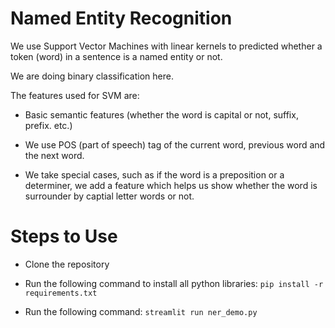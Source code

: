 # Named Entity Recognition

We use Support Vector Machines with linear kernels to predicted whether a token (word) in a sentence is a named entity or not.

We are doing binary classification here.

The features used for SVM are:
* Basic semantic features (whether the word is capital or not, suffix, prefix. etc.)

* We use POS (part of speech) tag of the current word, previous word and the next word.

* We take special cases, such as if the word is a preposition or a determiner, we add a feature   which helps us show whether the word is surrounder by captial letter words or not.


# Steps to Use

* Clone the repository

* Run the following command to install all python libraries: `pip install -r requirements.txt`
 
* Run the following command: `streamlit run ner_demo.py`
